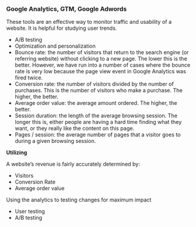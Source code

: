 ### Google Analytics, GTM, Google Adwords

These tools are an effective way to monitor traffic and usability of a website. It is helpful for studying user trends.

* A/B testing
* Optimization and personalization
* Bounce rate: the number of visitors that return to the search engine (or referring website) without clicking to a new page. The lower this is the better. However, we have run into a number of cases where the bounce rate is very low because the page view event in Google Analytics was fired twice.
* Conversion rate: the number of visitors divided by the number of purchases. This is the number of visitors who make a purchase. The higher, the better.
* Average order value: the average amount ordered. The higher, the better.
* Session duration: the length of the average browsing session. The longer this is, either people are having a hard time finding what they want, or they really like the content on this page.
* Pages / session: the average number of pages that a visitor goes to during a given browsing session.

**Utilizing**

A website’s revenue is fairly accurately determined by:

* Visitors
* Conversion Rate
* Average order value

Using the analytics to testing changes for maximum impact

* User testing
* A/B testing
